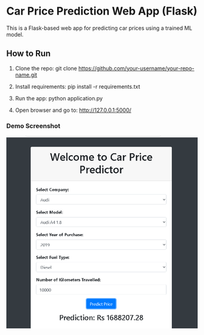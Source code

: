 # Car Price Prediction Web App (Flask)

This is a Flask-based web app for predicting car prices using a trained ML model.

## How to Run

1. Clone the repo:
   git clone https://github.com/your-username/your-repo-name.git

2. Install requirements:
   pip install -r requirements.txt

3. Run the app:
   python application.py

4. Open browser and go to:
   http://127.0.0.1:5000/
### Demo Screenshot

![App Screenshot](static/screenshot.png)

